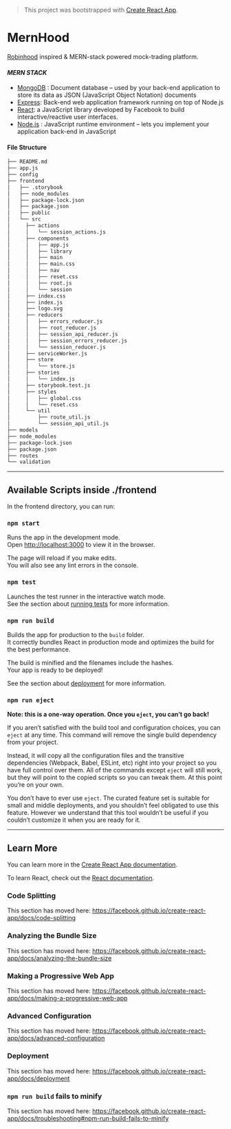 > This project was bootstrapped with [Create React App](https://github.com/facebook/create-react-app).

# MernHood

[Robinhood](www.robinhood.com) inspired & MERN-stack powered mock-trading platform.

#### _MERN STACK_

- [MongoDB](https://www.mongodb.com/) : Document database – used by your back-end application to store its data as JSON (JavaScript Object Notation) documents
- [Express](https://expressjs.com/): Back-end web application framework running on top of Node.js
- [React](https://reactjs.org/): a JavaScript library developed by Facebook to build interactive/reactive user interfaces.
- [Node.js](https://nodejs.org/en/) : JavaScript runtime environment – lets you implement your application back-end in JavaScript

#### File Structure

```bash
├── README.md
├── app.js
├── config
├── frontend
│   ├── .storybook
│   ├── node_modules
│   ├── package-lock.json
│   ├── package.json
│   ├── public
│   └── src
│     ├── actions
│     │   └── session_actions.js
│     ├── components
│     │   ├── app.js
│     │   ├── library
│     │   ├── main
│     │   ├── main.css
│     │   ├── nav
│     │   ├── reset.css
│     │   ├── root.js
│     │   └── session
│     ├── index.css
│     ├── index.js
│     ├── logo.svg
│     ├── reducers
│     │   ├── errors_reducer.js
│     │   ├── root_reducer.js
│     │   ├── session_api_reducer.js
│     │   ├── session_errors_reducer.js
│     │   └── session_reducer.js
│     ├── serviceWorker.js
│     ├── store
│     │   └── store.js
│     ├── stories
│     │   └── index.js
│     ├── storybook.test.js
│     ├── styles
│     │   ├── global.css
│     │   └── reset.css
│     └── util
│         ├── route_util.js
│         └── session_api_util.js
├── models
├── node_modules
├── package-lock.json
├── package.json
├── routes
└── validation
```

---

## Available Scripts inside ./frontend

In the frontend directory, you can run:

### `npm start`

Runs the app in the development mode.<br>
Open [http://localhost:3000](http://localhost:3000) to view it in the browser.

The page will reload if you make edits.<br>
You will also see any lint errors in the console.

### `npm test`

Launches the test runner in the interactive watch mode.<br>
See the section about [running tests](https://facebook.github.io/create-react-app/docs/running-tests) for more information.

### `npm run build`

Builds the app for production to the `build` folder.<br>
It correctly bundles React in production mode and optimizes the build for the best performance.

The build is minified and the filenames include the hashes.<br>
Your app is ready to be deployed!

See the section about [deployment](https://facebook.github.io/create-react-app/docs/deployment) for more information.

### `npm run eject`

**Note: this is a one-way operation. Once you `eject`, you can’t go back!**

If you aren’t satisfied with the build tool and configuration choices, you can `eject` at any time. This command will remove the single build dependency from your project.

Instead, it will copy all the configuration files and the transitive dependencies (Webpack, Babel, ESLint, etc) right into your project so you have full control over them. All of the commands except `eject` will still work, but they will point to the copied scripts so you can tweak them. At this point you’re on your own.

You don’t have to ever use `eject`. The curated feature set is suitable for small and middle deployments, and you shouldn’t feel obligated to use this feature. However we understand that this tool wouldn’t be useful if you couldn’t customize it when you are ready for it.

---

## Learn More

You can learn more in the [Create React App documentation](https://facebook.github.io/create-react-app/docs/getting-started).

To learn React, check out the [React documentation](https://reactjs.org/).

### Code Splitting

This section has moved here: https://facebook.github.io/create-react-app/docs/code-splitting

### Analyzing the Bundle Size

This section has moved here: https://facebook.github.io/create-react-app/docs/analyzing-the-bundle-size

### Making a Progressive Web App

This section has moved here: https://facebook.github.io/create-react-app/docs/making-a-progressive-web-app

### Advanced Configuration

This section has moved here: https://facebook.github.io/create-react-app/docs/advanced-configuration

### Deployment

This section has moved here: https://facebook.github.io/create-react-app/docs/deployment

### `npm run build` fails to minify

This section has moved here: https://facebook.github.io/create-react-app/docs/troubleshooting#npm-run-build-fails-to-minify
